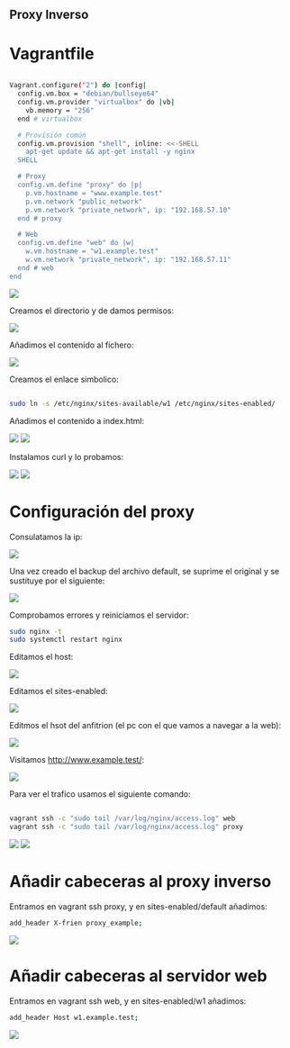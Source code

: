 ## Proxy Inverso

# Vagrantfile

```bash 

Vagrant.configure("2") do |config|
  config.vm.box = "debian/bullseye64"
  config.vm.provider "virtualbox" do |vb|
    vb.memory = "256"
  end # virtualbox

  # Provisión común
  config.vm.provision "shell", inline: <<-SHELL
    apt-get update && apt-get install -y nginx
  SHELL

  # Proxy
  config.vm.define "proxy" do |p|
    p.vm.hostname = "www.example.test"
    p.vm.network "public_network"
    p.vm.network "private_network", ip: "192.168.57.10"
  end # proxy

  # Web
  config.vm.define "web" do |w|
    w.vm.hostname = "w1.example.test"
    w.vm.network "private_network", ip: "192.168.57.11"
  end # web
end

```

<img src="./capturas/1.png">

Creamos el directorio y de damos permisos:

<img src="./capturas/2.png">

Añadimos el contenido al fichero:

<img src="./capturas/3.png">

Creamos el enlace simbolico:

```bash 

sudo ln -s /etc/nginx/sites-available/w1 /etc/nginx/sites-enabled/

```
Añadimos el contenido a index.html:

<img src="./capturas/4.png">
<img src="./capturas/5.png">

Instalamos curl y lo probamos:

<img src="./capturas/6.png">
<img src="./capturas/7.png">


# Configuración del proxy

Consulatamos la ip:

<img src="./capturas/8.png">

Una vez creado el backup del archivo default, se suprime el original y se sustituye por el siguiente:

<img src="./capturas/9.png">

Comprobamos errores y reiniciamos el servidor:

```bash 
sudo nginx -t
sudo systemctl restart nginx
```

Editamos el host:

<img src="./capturas/10.png">

Editamos el sites-enabled:

<img src="./capturas/11.png">

Editmos el hsot del anfitrion (el pc con el que vamos a navegar a la web):

<img src="./capturas/12.png">

Visitamos http://www.example.test/:

<img src="./capturas/13.png">

Para ver el trafico usamos el siguiente comando:

```bash 

vagrant ssh -c "sudo tail /var/log/nginx/access.log" web
vagrant ssh -c "sudo tail /var/log/nginx/access.log" proxy

```

<img src="./capturas/14.png">

<img src="./capturas/15.png">

# Añadir cabeceras al proxy inverso

Entramos en vagrant ssh proxy, y en sites-enabled/default añadimos:

```bash 
add_header X-frien proxy_example;
```
 <img src="./capturas/17.png">

 # Añadir cabeceras al servidor web

 Entramos en vagrant ssh web, y en sites-enabled/w1 añadimos:

```bash 
add_header Host w1.example.test;
```
 <img src="./capturas/19.png">
